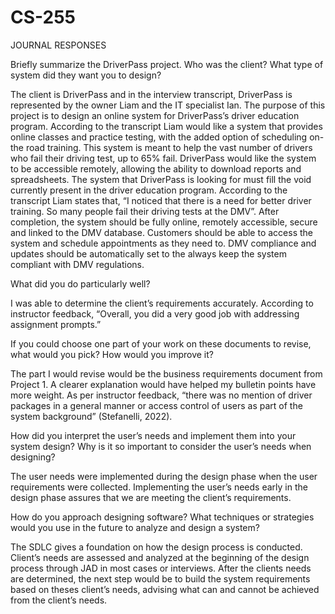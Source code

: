 # CS-255
JOURNAL RESPONSES

Briefly summarize the DriverPass project. Who was the client? What type of system did they want you to design?

The client is DriverPass and in the interview transcript, DriverPass is represented by the owner Liam and the IT specialist Ian. The purpose of this project is to design an online system for DriverPass’s driver education program. According to the transcript Liam would like a system that provides online classes and practice testing, with the added option of scheduling on-the road training. This system is meant to help the vast number of drivers who fail their driving test, up to 65% fail. DriverPass would like the system to be accessible remotely, allowing the ability to download reports and spreadsheets. The system that DriverPass is looking for must fill the void currently present in the driver education program. According to the transcript Liam states that, “I noticed that there is a need for better driver training. So many people fail their driving tests at the DMV”. After completion, the system should be fully online, remotely accessible, secure and linked to the DMV database. Customers should be able to access the system and schedule appointments as they need to. DMV compliance and updates should be automatically set to the always keep the system compliant with DMV regulations.



What did you do particularly well?

I was able to determine the client’s requirements accurately. According to instructor feedback, “Overall, you did a very good job with addressing assignment prompts.”



If you could choose one part of your work on these documents to revise, what would you pick? How would you improve it?

The part I would revise would be the business requirements document from Project 1. A clearer explanation would have helped my bulletin points have more weight. As per instructor feedback, “there was no mention of driver packages in a general manner or access control of users as part of the system background” (Stefanelli, 2022). 



How did you interpret the user’s needs and implement them into your system design? Why is it so important to consider the user’s needs when designing?

The user needs were implemented during the design phase when the user requirements were collected. Implementing the user’s needs early in the design phase assures that we are meeting the client’s requirements.



How do you approach designing software? What techniques or strategies would you use in the future to analyze and design a system?

The SDLC gives a foundation on how the design process is conducted. Client’s needs are assessed and analyzed at the beginning of the design process through JAD in most cases or interviews. After the clients needs are determined, the next step would be to build the system requirements based on theses client’s needs, advising what can and cannot be achieved from the client’s needs. 

